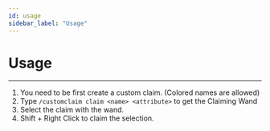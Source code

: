 ```yaml
---
id: usage
sidebar_label: "Usage"
---
```

# Usage

***

1. You need to be first create a custom claim. (Colored names are allowed)
2. Type `/customclaim claim <name> <attribute>` to get the Claiming Wand
3. Select the claim with the wand.
4. Shift + Right Click to claim the selection.